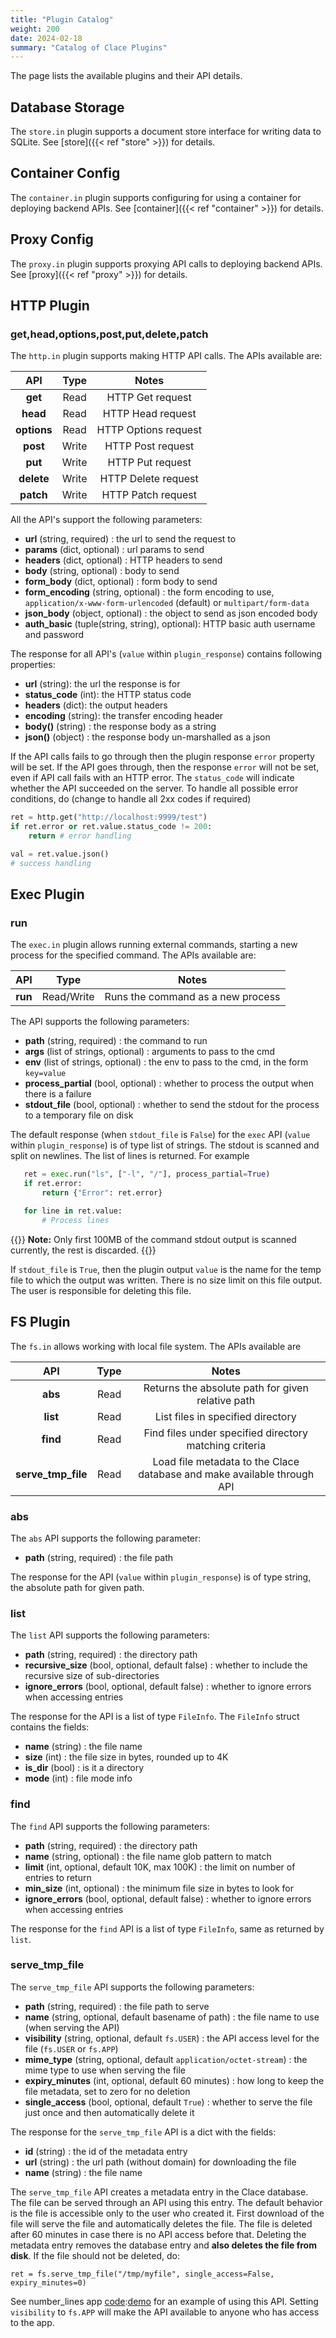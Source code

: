 ```yaml
---
title: "Plugin Catalog"
weight: 200
date: 2024-02-18
summary: "Catalog of Clace Plugins"
---
```


The page lists the available plugins and their API details.

## Database Storage

The `store.in` plugin supports a document store interface for writing data to SQLite. See [store]({{< ref "store" >}}) for details.

## Container Config

The `container.in` plugin supports configuring for using a container for deploying backend APIs. See [container]({{< ref "container" >}}) for details.

## Proxy Config

The `proxy.in` plugin supports proxying API calls to deploying backend APIs. See [proxy]({{< ref "proxy" >}}) for details.

## HTTP Plugin

### get,head,options,post,put,delete,patch

The `http.in` plugin supports making HTTP API calls. The APIs available are:

|     API     | Type  |        Notes         |
| :---------: | :---: | :------------------: |
|   **get**   | Read  |   HTTP Get request   |
|  **head**   | Read  |  HTTP Head request   |
| **options** | Read  | HTTP Options request |
|  **post**   | Write |  HTTP Post request   |
|   **put**   | Write |   HTTP Put request   |
| **delete**  | Write | HTTP Delete request  |
|  **patch**  | Write |  HTTP Patch request  |

All the API's support the following parameters:

- **url** (string, required) : the url to send the request to
- **params** (dict, optional) : url params to send
- **headers** (dict, optional) : HTTP headers to send
- **body** (string, optional) : body to send
- **form_body** (dict, optional) : form body to send
- **form_encoding** (string, optional) : the form encoding to use, `application/x-www-form-urlencoded` (default) or `multipart/form-data`
- **json_body** (object, optional) : the object to send as json encoded body
- **auth_basic** (tuple(string, string), optional): HTTP basic auth username and password

The response for all API's (`value` within `plugin_response`) contains following properties:

- **url** (string): the url the response is for
- **status_code** (int): the HTTP status code
- **headers** (dict): the output headers
- **encoding** (string): the transfer encoding header
- **body()** (string) : the response body as a string
- **json()** (object) : the response body un-marshalled as a json

If the API calls fails to go through then the plugin response `error` property will be set. If the API goes through, then the response `error` will not be set, even if API call fails with an HTTP error. The `status_code` will indicate whether the API succeeded on the server. To handle all possible error conditions, do (change to handle all 2xx codes if required)

```python {filename="app.star"}
ret = http.get("http://localhost:9999/test")
if ret.error or ret.value.status_code != 200:
    return # error handling

val = ret.value.json()
# success handling
```

## Exec Plugin

### run

The `exec.in` plugin allows running external commands, starting a new process for the specified command. The APIs available are:

|   API   |    Type    |               Notes               |
| :-----: | :--------: | :-------------------------------: |
| **run** | Read/Write | Runs the command as a new process |

The API supports the following parameters:

- **path** (string, required) : the command to run
- **args** (list of strings, optional) : arguments to pass to the cmd
- **env** (list of strings, optional) : the env to pass to the cmd, in the form `key=value`
- **process_partial** (bool, optional) : whether to process the output when there is a failure
- **stdout_file** (bool, optional) : whether to send the stdout for the process to a temporary file on disk

The default response (when `stdout_file` is `False`) for the `exec` API (`value` within `plugin_response`) is of type list of strings. The stdout is scanned and split on newlines. The list of lines is returned. For example

```python {filename="app.star"}
   ret = exec.run("ls", ["-l", "/"], process_partial=True)
   if ret.error:
       return {"Error": ret.error}

   for line in ret.value:
       # Process lines
```

{{<callout type="warning" >}}
**Note:** Only first 100MB of the command stdout output is scanned currently, the rest is discarded.
{{</callout>}}

If `stdout_file` is `True`, then the plugin output `value` is the name for the temp file to which the output was written. There is no size limit on this file output. The user is responsible for deleting this file.

## FS Plugin

The `fs.in` allows working with local file system. The APIs available are

|        API         | Type |                                  Notes                                  |
| :----------------: | :--: | :---------------------------------------------------------------------: |
|      **abs**       | Read |            Returns the absolute path for given relative path            |
|      **list**      | Read |                    List files in specified directory                    |
|      **find**      | Read |         Find files under specified directory matching criteria          |
| **serve_tmp_file** | Read | Load file metadata to the Clace database and make available through API |

### abs

The `abs` API supports the following parameter:

- **path** (string, required) : the file path

The response for the API (`value` within `plugin_response`) is of type string, the absolute path for given path.

### list

The `list` API supports the following parameters:

- **path** (string, required) : the directory path
- **recursive_size** (bool, optional, default false) : whether to include the recursive size of sub-directories
- **ignore_errors** (bool, optional, default false) : whether to ignore errors when accessing entries

The response for the API is a list of type `FileInfo`. The `FileInfo` struct contains the fields:

- **name** (string) : the file name
- **size** (int) : the file size in bytes, rounded up to 4K
- **is_dir** (bool) : is it a directory
- **mode** (int) : file mode info

### find

The `find` API supports the following parameters:

- **path** (string, required) : the directory path
- **name** (string, optional) : the file name glob pattern to match
- **limit** (int, optional, default 10K, max 100K) : the limit on number of entries to return
- **min_size** (int, optional) : the minimum file size in bytes to look for
- **ignore_errors** (bool, optional, default false) : whether to ignore errors when accessing entries

The response for the `find` API is a list of type `FileInfo`, same as returned by `list`.

### serve_tmp_file

The `serve_tmp_file` API supports the following parameters:

- **path** (string, required) : the file path to serve
- **name** (string, optional, default basename of path) : the file name to use (when serving the API)
- **visibility** (string, optional, default `fs.USER`) : the API access level for the file (`fs.USER` or `fs.APP`)
- **mime_type** (string, optional, default `application/octet-stream`) : the mime type to use when serving the file
- **expiry_minutes** (int, optional, default 60 minutes) : how long to keep the file metadata, set to zero for no deletion
- **single_access** (bool, optional, default `True`) : whether to serve the file just once and then automatically delete it

The response for the `serve_tmp_file` API is a dict with the fields:

- **id** (string) : the id of the metadata entry
- **url** (string) : the url path (without domain) for downloading the file
- **name** (string) : the file name

The `serve_tmp_file` API creates a metadata entry in the Clace database. The file can be served through an API using this entry. The default behavior is the file is accessible only to the user who created it. First download of the file will serve the file and automatically deletes the file. The file is deleted after 60 minutes in case there is no API access before that. Deleting the metadata entry removes the database entry and **also deletes the file from disk**. If the file should not be deleted, do:

`ret = fs.serve_tmp_file("/tmp/myfile", single_access=False, expiry_minutes=0)`

See number_lines app [code](https://github.com/claceio/apps/blob/main/misc/num_lines/app.star):[demo](https://utils.demo.clace.io/num_lines) for an example of using this API. Setting `visibility` to `fs.APP` will make the API available to anyone who has access to the app.
